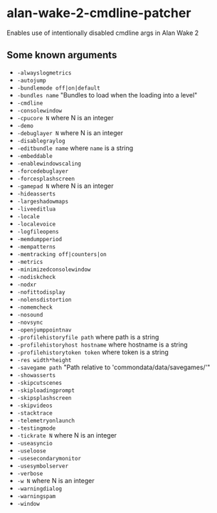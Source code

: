 # alan-wake-2-cmdline-patcher
Enables use of intentionally disabled cmdline args in Alan Wake 2

## Some known arguments
* `-alwayslogmetrics`
* `-autojump`
* `-bundlemode off|on|default`
* `-bundles name` "Bundles to load when the loading into a level"
* `-cmdline`
* `-consolewindow`
* `-cpucore N` where N is an integer
* `-demo`
* `-debuglayer N` where N is an integer
* `-disablegraylog`
* `-editbundle name` where `name` is a string
* `-embeddable`
* `-enablewindowscaling`
* `-forcedebuglayer`
* `-forcesplashscreen`
* `-gamepad N` where N is an integer
* `-hideasserts`
* `-largeshadowmaps`
* `-liveeditlua`
* `-locale`
* `-localevoice`
* `-logfileopens`
* `-memdumpperiod`
* `-mempatterns`
* `-memtracking off|counters|on`
* `-metrics`
* `-minimizedconsolewindow`
* `-nodiskcheck`
* `-nodxr`
* `-nofittodisplay`
* `-nolensdistortion`
* `-nomemcheck`
* `-nosound`
* `-novsync`
* `-openjumppointnav`
* `-profilehistoryfile path` where path is a string
* `-profilehistoryhost hostname` where hostname is a string
* `-profilehistorytoken token` where token is a string
* `-res width*height`
* `-savegame path` "Path relative to 'commondata/data/savegames/'" 
* `-showasserts`
* `-skipcutscenes`
* `-skiploadingprompt`
* `-skipsplashscreen`
* `-skipvideos`
* `-stacktrace`
* `-telemetryonlaunch`
* `-testingmode`
* `-tickrate N` where N is an integer
* `-useasyncio`
* `-useloose`
* `-usesecondarymonitor`
* `-usesymbolserver`
* `-verbose`
* `-w N` where N is an integer
* `-warningdialog`
* `-warningspam`
* `-window`
